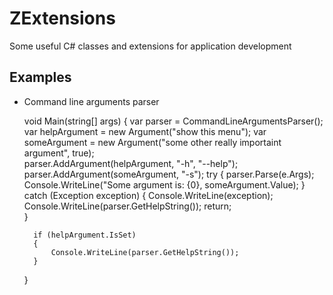 ZExtensions
===========

Some useful C# classes and extensions for application development

Examples
--------
* Command line arguments parser

	void Main(string[] args)
	{
		var parser = CommandLineArgumentsParser();
		var helpArgument = new Argument<bool>("show this menu");
		var someArgument = new Argument<string>("some other really importaint argument", true);		
        parser.AddArgument(helpArgument, "-h", "--help");
		parser.AddArgument(someArgument, "-s");
		try
		{
			parser.Parse(e.Args);			
			Console.WriteLine("Some argument is: {0}, someArgument.Value);
        }
        catch (Exception exception)
        {
			Console.WriteLine(exception);
			Console.WriteLine(parser.GetHelpString());
			return;        
		}
		
		if (helpArgument.IsSet)
		{
			Console.WriteLine(parser.GetHelpString());
		}		
	}
